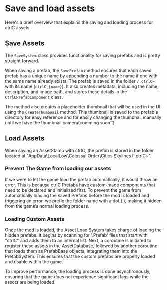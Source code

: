 # Save and load assets
Here's a brief overview that explains the saving and loading process for ctrlC assets.

## Save Assets
The `SaveSystem` class provides functionality for saving prefabs and is pretty straight forward. 

When saving a prefab, the `SavePrefab` method ensures that each saved prefab has a unique name by appending a number to the name if one with the same name already exists. The prefab is saved in the folder `/.ctrlC~` with its name (`ctrlC_{name}`). It also creates metadata, including the name, description, and image path, and stores these details in the `CtrlCPrefabComponent` class.

The method also creates a placeholder thumbnail that will be used in the UI using the `CreateThumbnail` method. This thumbnail is saved to the prefab's directory for easy reference and for easily changing the thumbnail manually until we have the thumbnail camera(comming soon™).

## Load Assets
When saving an AssetStamp with ctrlC, the prefab is stored in the folder located at "AppData\LocalLow\Colossal Order\Cities Skylines II\.ctrlC~".

### Prevent The Game from loading our assets
If we were to let the game load the prefab automatically, it would throw an error. This is because ctrlC Prefabs have custom-made components that need to be declared and initialized first. To prevent the game from automatically loading the saved Prefabs before the mod is loaded and triggering an error, we prefix the folder name with a dot (.), making it hidden from the game’s normal loading process.

### Loading Custom Assets
Once the mod is loaded, the Asset Load System takes charge of loading the hidden prefabs. It begins by scanning for '.Prefab' files that start with "ctrlC" and adds them to an internal list. Next, a coroutine is initiated to register these assets in the AssetDatabase, followed by another coroutine that loads them as PrefabBase objects, integrating them into the PrefabSystem. This ensures that the custom prefabs are properly loaded and usable within the game.

To improve performance, the loading process is done asynchronously, ensuring that the game does not experience significant lags while the assets are being loaded.

